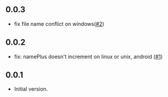 
## 0.0.3

- fix file name conflict on windows([#2](https://github.com/thitlwincoder/name_plus/pull/2))

## 0.0.2

- fix: namePlus doesn't increment on linux or unix, android ([#1](https://github.com/thitlwincoder/name_plus/pull/1))

## 0.0.1

- Initial version.
